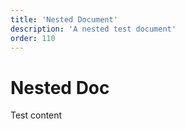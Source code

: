 ```yaml
---
title: 'Nested Document'
description: 'A nested test document'
order: 110
---
```


# Nested Doc

Test content
